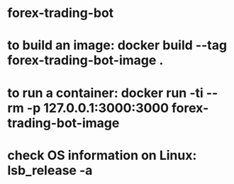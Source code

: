 # forex-trading-bot


# to build an image: docker build --tag forex-trading-bot-image .
# to run a container: docker run -ti --rm -p 127.0.0.1:3000:3000 forex-trading-bot-image

# check OS information on Linux: lsb_release -a